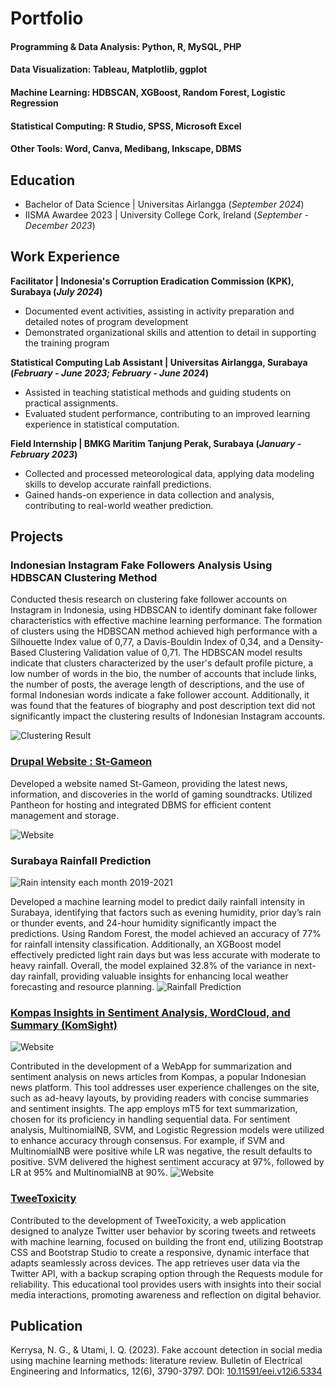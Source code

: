 # Portfolio

#### Programming & Data Analysis: Python, R, MySQL, PHP
#### Data Visualization: Tableau, Matplotlib, ggplot
#### Machine Learning: HDBSCAN, XGBoost, Random Forest, Logistic Regression
#### Statistical Computing: R Studio, SPSS, Microsoft Excel
#### Other Tools: Word, Canva, Medibang, Inkscape, DBMS

## Education		        		
- Bachelor of Data Science | Universitas Airlangga (_September 2024_)
- IISMA Awardee 2023 | University College Cork, Ireland (_September - December 2023_)

## Work Experience
**Facilitator | Indonesia's Corruption Eradication Commission (KPK), Surabaya (_July 2024_)**
- Documented event activities, assisting in activity preparation and detailed notes of program development
- Demonstrated organizational skills and attention to detail in supporting the training program

**Statistical Computing Lab Assistant | Universitas Airlangga, Surabaya (_February - June 2023; February - June 2024_)**
- Assisted in teaching statistical methods and guiding students on practical assignments.
- Evaluated student performance, contributing to an improved learning experience in statistical computation.

**Field Internship | BMKG Maritim Tanjung Perak, Surabaya (_January - February 2023_)**
- Collected and processed meteorological data, applying data modeling skills to develop accurate rainfall predictions.
- Gained hands-on experience in data collection and analysis, contributing to real-world weather prediction.

## Projects
### Indonesian Instagram Fake Followers Analysis Using HDBSCAN Clustering Method

Conducted thesis research on clustering fake follower accounts on Instagram in Indonesia, using HDBSCAN to identify dominant fake follower characteristics with effective machine learning performance. The formation of clusters using the HDBSCAN method achieved high performance with a Silhouette Index value of 0,77, a Davis-Bouldin Index of 0,34, and a Density-Based Clustering Validation value of 0,71. The HDBSCAN model results indicate that clusters characterized by the user's default  profile picture, a low number of words in the bio, the number of accounts that include links, the number of posts, the average length of descriptions, and the use of formal Indonesian words indicate a fake follower account. Additionally, it was found that the features of biography and post description text did not significantly impact the clustering results of Indonesian Instagram accounts.

![Clustering Result](/assets/images/cluster_result.png)

### [Drupal Website : St-Gameon](https://dev-st-gameon.pantheonsite.io)

Developed a website named St-Gameon, providing the latest news, information, and discoveries in the world of gaming soundtracks. Utilized Pantheon for hosting and integrated DBMS for efficient content management and storage.

![Website](/assets/images/st_gameon.png)

### Surabaya Rainfall Prediction

![Rain intensity each month 2019-2021](/assets/images/rainfall2.png)

Developed a machine learning model to predict daily rainfall intensity in Surabaya, identifying that factors such as evening humidity, prior day’s rain or thunder events, and 24-hour humidity significantly impact the predictions. Using Random Forest, the model achieved an accuracy of 77% for rainfall intensity classification. Additionally, an XGBoost model effectively predicted light rain days but was less accurate with moderate to heavy rainfall. Overall, the model explained 32.8% of the variance in next-day rainfall, providing valuable insights for enhancing local weather forecasting and resource planning.
![Rainfall Prediction](/assets/images/prediction.png)

### [Kompas Insights in Sentiment Analysis, WordCloud, and Summary (KomSight)](https://github.com/NaliaGK/KomSight)

![Website](/assets/images/komsight1.png)

Contributed in the development of a WebApp for summarization and sentiment analysis on news articles from Kompas, a popular Indonesian news platform. This tool addresses user experience challenges on the site, such as ad-heavy layouts, by providing readers with concise summaries and sentiment insights. The app employs mT5 for text summarization, chosen for its proficiency in handling sequential data. For sentiment analysis, MultinomialNB, SVM, and Logistic Regression models were utilized to enhance accuracy through consensus. For example, if SVM and MultinomialNB were positive while LR was negative, the result defaults to positive. SVM delivered the highest sentiment accuracy at 97%, followed by LR at 95% and MultinomialNB at 90%. 
![Website](/assets/images/komsight2.png)

### [TweeToxicity](https://github.com/Neek0tine/Tweetoxicity)

Contributed to the development of TweeToxicity, a web application designed to analyze Twitter user behavior by scoring tweets and retweets with machine learning, focused on building the front end, utilizing Bootstrap CSS and Bootstrap Studio to create a responsive, dynamic interface that adapts seamlessly across devices. The app retrieves user data via the Twitter API, with a backup scraping option through the Requests module for reliability. This educational tool provides users with insights into their social media interactions, promoting awareness and reflection on digital behavior.

## Publication
Kerrysa, N. G., & Utami, I. Q. (2023). Fake account detection in social media using machine learning methods: literature review. Bulletin of Electrical Engineering and Informatics, 12(6), 3790-3797. DOI: [10.11591/eei.v12i6.5334](https://www.beei.org/index.php/EEI/article/view/5334)
